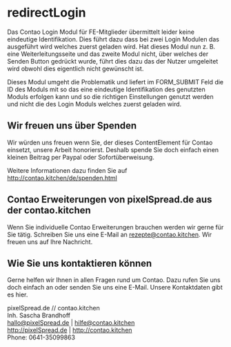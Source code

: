 # redirectLogin #

Das Contao Login Modul für FE-Mitglieder übermittelt leider keine eindeutige Identifikation. Dies führt dazu dass bei zwei Login Modulen das ausgeführt wird welches zuerst geladen wird. Hat dieses Modul nun z. B. eine Weiterleitungsseite und das zweite Modul nicht, über welches der Senden Button gedrückt wurde, führt dies dazu das der Nutzer umgeleitet wird obwohl dies eigentlich nicht gewünscht ist.

Dieses Modul umgeht die Problematik und liefert im FORM_SUBMIT Feld die ID des Moduls mit so das eine eindeutige Identifikation des genutzten Moduls erfolgen kann und so die richtigen Einstellungen genutzt werden und nicht die des Login Moduls welches zuerst geladen wird.

## Wir freuen uns über Spenden ##

Wir würden uns freuen wenn Sie, der dieses ContentElement für Contao einsetzt, unsere Arbeit honorierst. Deshalb spende Sie doch einfach einen kleinen Beitrag per Paypal oder Sofortüberweisung.

Weitere Informationen dazu finden Sie auf http://contao.kitchen/de/spenden.html

## Contao Erweiterungen von pixelSpread.de aus der contao.kitchen ##

Wenn Sie individuelle Contao Erweiterungen brauchen werden wir gerne für Sie tätig. Schreiben Sie uns eine E-Mail an rezepte@contao.kitchen. Wir freuen uns auf Ihre Nachricht.

## Wie Sie uns kontaktieren können ##

Gerne helfen wir Ihnen in allen Fragen rund um Contao. Dazu rufen Sie uns doch einfach an oder senden Sie uns eine E-Mail. Unsere Kontaktdaten gibt es hier.

pixelSpread.de // contao.kitchen  
Inh. Sascha Brandhoff  
hallo@pixelSpread.de | hilfe@contao.kitchen  
http://pixelSpread.de | http://contao.kitchen  
Phone: 0641-35099863 
